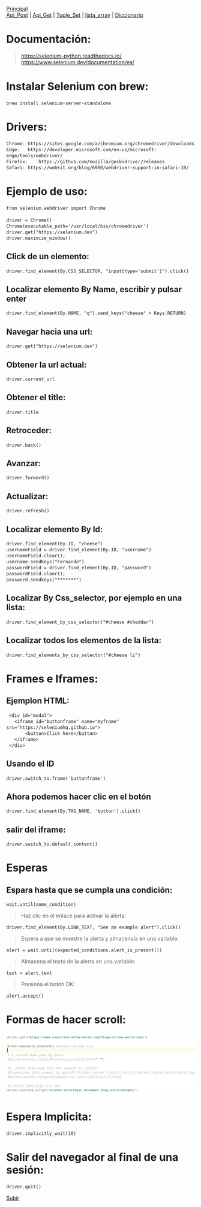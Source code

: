 <a name="top"></a>
[Principal](../README.md)<br/>
[Api_Post](../Cheat_Sheet/READMEPOST.md) | [Api_Get](../Cheat_Sheet/READMEGET.md)  | [Tuple_Set](../Cheat_Sheet/READMETupleSet.md) | [lista_array](../Cheat_Sheet/READMELIST.md) | [Diccionario](../Cheat_Sheet/READMEDIC.md)


# Documentación:
> https://selenium-python.readthedocs.io/<br/>
> https://www.selenium.dev/documentation/es/

# Instalar Selenium con brew:<br>
    brew install selenium-server-standalone

# Drivers:<br/>
    Chrome:	https://sites.google.com/a/chromium.org/chromedriver/downloads
    Edge:	https://developer.microsoft.com/en-us/microsoft-edge/tools/webdriver/
    Firefox:	https://github.com/mozilla/geckodriver/releases
    Safari:	https://webkit.org/blog/6900/webdriver-support-in-safari-10/

# Ejemplo de uso:<br/>
    from selenium.webdriver import Chrome

    driver = Chrome()
    Chrome(executable_path='/usr/local/bin/chromedriver')
    driver.get("https://selenium.dev")
    driver.maximize_window()

## Click de un elemento:<br/>
    driver.find_element(By.CSS_SELECTOR, "input[type='submit']").click()

## Localizar elemento By Name, escribir y pulsar enter<br/>
    driver.find_element(By.NAME, "q").send_keys("cheese" + Keys.RETURN)

## Navegar hacia una url:<br/>
    driver.get("https://selenium.dev")

## Obtener la url actual:<br/>
    driver.current_url

## Obtener el title:<br/>
    driver.title

## Retroceder:<br/>
    driver.back()

## Avanzar:<br/>
    driver.forward()

## Actualizar:<br/>
    driver.refresh()

## Localizar elemento By Id:<br/>
    driver.find_element(By.ID, "cheese")
    usernameField = driver.find_element(By.ID, "username")
    usernameField.clear();
    username.sendKeys("Fernando")
    passwordField = driver.find_element(By.ID, "password")
    passwordField.claer();
    password.sendkeys("*******")

## Localizar By Css_selector, por ejemplo en una lista:<br/>
    driver.find_element_by_css_selector("#cheese #cheddar")

## Localizar todos los elementos de la lista:<br/>
    driver.find_elements_by_css_selector("#cheese li")

# Frames e Iframes:<br/>
Ejemplon HTML:<br/>
--------------
     <div id="modal">
       <iframe id="buttonframe" name="myframe"  src="https://seleniumhq.github.io">
           <button>Click here</button>
       </iframe>
     </div>

Usando el ID<br/>
------------
    driver.switch_to.frame('buttonframe')

Ahora podemos hacer clic en el botón<br/>
------------------------------------
    driver.find_element(By.TAG_NAME, 'button').click()

## salir del iframe:<br/>
    driver.switch_to.default_content()

# Esperas<br/>
Espara hasta que se cumpla una condición:<br/>
-----------------------------------------
    wait.until(some_condition)

> Haz clic en el enlace para activar la alerta:<br/>

    driver.find_element(By.LINK_TEXT, "See an example alert").click()

>  Espera a que se muestre la alerta y almacenala en una variable:<br/>
    
    alert = wait.until(expected_conditions.alert_is_present())

> Almacena el texto de la alerta en una variable:<br/>

    text = alert.text

> Presiona el botón OK:<br/>

    alert.accept()
    
# Formas de hacer scroll:
![Scroll_Down](../Cheat_Sheet/Scroll_down.png)

# Espera Implicita:<br/>
    driver.implicitly_wait(10)

# Salir del navegador al final de una sesión:<br/>
    driver.quit()
[Subir](#top)
